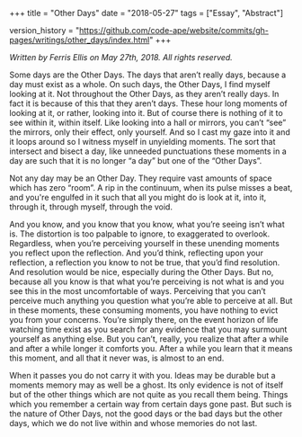+++
title = "Other Days"
date = "2018-05-27"
tags = ["Essay", "Abstract"]

version_history = "https://github.com/code-ape/website/commits/gh-pages/writings/other_days/index.html"
+++

*Written by Ferris Ellis on May 27th, 2018. All rights reserved.*

Some days are the Other Days. The days that aren’t really days, because a day must exist as a whole. On such days, the Other Days, I find myself looking at it. Not throughout the Other Days, as they aren’t really days. In fact it is because of this that they aren’t days. These hour long moments of looking at it, or rather, looking into it. But of course there is nothing of it to see within it, within itself. Like looking into a hall or mirrors, you can’t “see” the mirrors, only their effect, only yourself. And so I cast my gaze into it and it loops around so I witness myself in unyielding moments. The sort that intersect and bisect a day, like unneeded punctuations these moments in a day are such that it is no longer “a day” but one of the “Other Days”.

Not any day may be an Other Day. They require vast amounts of space which has zero “room”. A rip in the continuum, when its pulse misses a beat, and you're engulfed in it such that all you might do is look at it, into it, through it, through myself, through the void.

And you know, and you know that you know, what you’re seeing isn’t what is. The distortion is too palpable to ignore, to exaggerated to overlook. Regardless, when you’re perceiving yourself in these unending moments you reflect upon the reflection. And you’d think, reflecting upon your reflection, a reflection you know to not be true, that you’d find resolution. And resolution would be nice, especially during the Other Days. But no, because all you know is that what you’re perceiving is not what is and you see this in the most uncomfortable of ways. Perceiving that you can’t perceive much anything you question what you’re able to perceive at all. But in these moments, these consuming moments, you have nothing to evict you from your concerns. You’re simply there, on the event horizon of life watching time exist as you search for any evidence that you may surmount yourself as anything else. But you can’t, really, you realize that after a while and after a while longer it comforts you. After a while you learn that it means this moment, and all that it never was, is almost to an end.

When it passes you do not carry it with you. Ideas may be durable but a moments memory may as well be a ghost. Its only evidence is not of itself but of the other things which are not quite as you recall them being. Things which you remember a certain way from certain days gone past. But such is the nature of Other Days, not the good days or the bad days but the other days, which we do not live within and whose memories do not last. 
